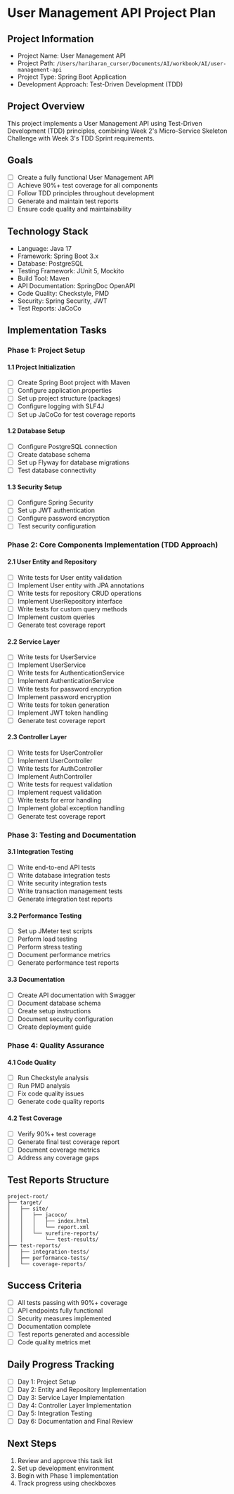 # User Management API Project Plan

## Project Information
- Project Name: User Management API
- Project Path: `/Users/hariharan_cursor/Documents/AI/workbook/AI/user-management-api`
- Project Type: Spring Boot Application
- Development Approach: Test-Driven Development (TDD)

## Project Overview
This project implements a User Management API using Test-Driven Development (TDD) principles, combining Week 2's Micro-Service Skeleton Challenge with Week 3's TDD Sprint requirements.

## Goals
- [ ] Create a fully functional User Management API
- [ ] Achieve 90%+ test coverage for all components
- [ ] Follow TDD principles throughout development
- [ ] Generate and maintain test reports
- [ ] Ensure code quality and maintainability

## Technology Stack
- Language: Java 17
- Framework: Spring Boot 3.x
- Database: PostgreSQL
- Testing Framework: JUnit 5, Mockito
- Build Tool: Maven
- API Documentation: SpringDoc OpenAPI
- Code Quality: Checkstyle, PMD
- Security: Spring Security, JWT
- Test Reports: JaCoCo

## Implementation Tasks

### Phase 1: Project Setup
#### 1.1 Project Initialization
- [ ] Create Spring Boot project with Maven
- [ ] Configure application.properties
- [ ] Set up project structure (packages)
- [ ] Configure logging with SLF4J
- [ ] Set up JaCoCo for test coverage reports

#### 1.2 Database Setup
- [ ] Configure PostgreSQL connection
- [ ] Create database schema
- [ ] Set up Flyway for database migrations
- [ ] Test database connectivity

#### 1.3 Security Setup
- [ ] Configure Spring Security
- [ ] Set up JWT authentication
- [ ] Configure password encryption
- [ ] Test security configuration

### Phase 2: Core Components Implementation (TDD Approach)

#### 2.1 User Entity and Repository
- [ ] Write tests for User entity validation
- [ ] Implement User entity with JPA annotations
- [ ] Write tests for repository CRUD operations
- [ ] Implement UserRepository interface
- [ ] Write tests for custom query methods
- [ ] Implement custom queries
- [ ] Generate test coverage report

#### 2.2 Service Layer
- [ ] Write tests for UserService
- [ ] Implement UserService
- [ ] Write tests for AuthenticationService
- [ ] Implement AuthenticationService
- [ ] Write tests for password encryption
- [ ] Implement password encryption
- [ ] Write tests for token generation
- [ ] Implement JWT token handling
- [ ] Generate test coverage report

#### 2.3 Controller Layer
- [ ] Write tests for UserController
- [ ] Implement UserController
- [ ] Write tests for AuthController
- [ ] Implement AuthController
- [ ] Write tests for request validation
- [ ] Implement request validation
- [ ] Write tests for error handling
- [ ] Implement global exception handling
- [ ] Generate test coverage report

### Phase 3: Testing and Documentation

#### 3.1 Integration Testing
- [ ] Write end-to-end API tests
- [ ] Write database integration tests
- [ ] Write security integration tests
- [ ] Write transaction management tests
- [ ] Generate integration test reports

#### 3.2 Performance Testing
- [ ] Set up JMeter test scripts
- [ ] Perform load testing
- [ ] Perform stress testing
- [ ] Document performance metrics
- [ ] Generate performance test reports

#### 3.3 Documentation
- [ ] Create API documentation with Swagger
- [ ] Document database schema
- [ ] Create setup instructions
- [ ] Document security configuration
- [ ] Create deployment guide

### Phase 4: Quality Assurance

#### 4.1 Code Quality
- [ ] Run Checkstyle analysis
- [ ] Run PMD analysis
- [ ] Fix code quality issues
- [ ] Generate code quality reports

#### 4.2 Test Coverage
- [ ] Verify 90%+ test coverage
- [ ] Generate final test coverage report
- [ ] Document coverage metrics
- [ ] Address any coverage gaps

## Test Reports Structure
```
project-root/
├── target/
│   ├── site/
│   │   ├── jacoco/
│   │   │   ├── index.html
│   │   │   └── report.xml
│   │   └── surefire-reports/
│   │       └── test-results/
├── test-reports/
│   ├── integration-tests/
│   ├── performance-tests/
│   └── coverage-reports/
```

## Success Criteria
- [ ] All tests passing with 90%+ coverage
- [ ] API endpoints fully functional
- [ ] Security measures implemented
- [ ] Documentation complete
- [ ] Test reports generated and accessible
- [ ] Code quality metrics met

## Daily Progress Tracking
- [ ] Day 1: Project Setup
- [ ] Day 2: Entity and Repository Implementation
- [ ] Day 3: Service Layer Implementation
- [ ] Day 4: Controller Layer Implementation
- [ ] Day 5: Integration Testing
- [ ] Day 6: Documentation and Final Review

## Next Steps
1. Review and approve this task list
2. Set up development environment
3. Begin with Phase 1 implementation
4. Track progress using checkboxes 